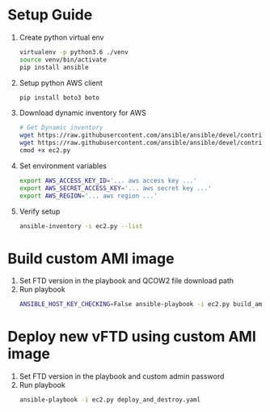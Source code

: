 # Setup Guide

1. Create python virtual env
    ```bash
    virtualenv -p python3.6 ./venv
    source venv/bin/activate
    pip install ansible
    ```

1. Setup python AWS client
    ```bash
    pip install boto3 boto
    ```
1. Download dynamic inventory for AWS 
    ```bash
    # Get Dynamic inventory
    wget https://raw.githubusercontent.com/ansible/ansible/devel/contrib/inventory/ec2.py
    wget https://raw.githubusercontent.com/ansible/ansible/devel/contrib/inventory/ec2.ini    
    cmod +x ec2.py
    ```

1. Set environment variables
    ```bash
    export AWS_ACCESS_KEY_ID='... aws access key ...' 
    export AWS_SECRET_ACCESS_KEY='... aws secret key ...'
    export AWS_REGION='... aws region ...'
    ```

1. Verify setup
    ```bash
    ansible-inventory -i ec2.py --list 
    ```

# Build custom AMI image
1. Set FTD version in the playbook and QCOW2 file download path
1. Run playbook
    ```bash
    ANSIBLE_HOST_KEY_CHECKING=False ansible-playbook -i ec2.py build_ami_vftd.yaml
    ```

# Deploy new vFTD using custom AMI image
1. Set FTD version in the playbook and custom admin password
1. Run playbook
    ```bash
    ansible-playbook -i ec2.py deploy_and_destroy.yaml
    ```
